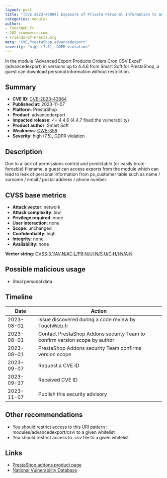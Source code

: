 ```yaml
---
layout: post
title: "[CVE-2023-43984] Exposure of Private Personal Information to an Unauthorized Actor in Smart Soft - Advanced Export Products Orders Cron CSV Excel module for PrestaShop"
categories: modules
author:
- TouchWeb.fr
- 202 ecommerce.com
- Friends-Of-Presta.org
meta: "CVE,PrestaShop,advancedexport"
severity: "high (7.5), GDPR violation"
---
```


In the module "Advanced Export Products Orders Cron CSV Excel" (advancedexport) in versions up to 4.4.6 from Smart Soft for PrestaShop, a guest can download personal information without restriction.

## Summary

* **CVE ID**: [CVE-2023-43984](https://cve.mitre.org/cgi-bin/cvename.cgi?name=CVE-2023-43984)
* **Published at**: 2023-11-07
* **Platform**: PrestaShop
* **Product**: advancedexport
* **Impacted release**: <= 4.4.6 (4.4.7 fixed the vulnerability)
* **Product author**: Smart Soft
* **Weakness**: [CWE-359](https://cwe.mitre.org/data/definitions/359.html)
* **Severity**: high (7.5), GDPR violation

## Description

Due to a lack of permissions control and predictable (or easily brute-forcable) filename, a guest can access exports from the module which can lead to leak of personal information from ps_customer table such as name / surname / email / postal address / phone number.


## CVSS base metrics

* **Attack vector**: network
* **Attack complexity**: low
* **Privilege required**: none
* **User interaction**: none
* **Scope**: unchanged
* **Confidentiality**: high
* **Integrity**: none
* **Availability**: none

**Vector string**: [CVSS:3.1/AV:N/AC:L/PR:N/UI:N/S:U/C:H/I:N/A:N](https://nvd.nist.gov/vuln-metrics/cvss/v3-calculator?vector=AV:N/AC:L/PR:N/UI:N/S:U/C:H/I:N/A:N)

## Possible malicious usage

* Steal personal data

## Timeline

| Date | Action |
|--|--|
| 2023-08-01 | Issue discovered during a code review by [TouchWeb.fr](https://www.touchweb.fr) |
| 2023-08-01 | Contact PrestaShop Addons security Team to confirm version scope by author |
| 2023-08-01 | PrestaShop Addons security Team confirms version scope |
| 2023-09-07 | Request a CVE ID |
| 2023-09-27 | Received CVE ID |
| 2023-11-07 | Publish this security advisory |

## Other recommendations

* You should restrict access to this URI pattern : modules/advancedexport/csv/ to a given whitelist
* You should restrict access to .csv file to a given whitelist

## Links

* [PrestaShop addons product page](https://addons.prestashop.com/en/data-import-export/6927-advanced-export-products-orders-cron-csv-excel.html)
* [National Vulnerability Database](https://nvd.nist.gov/vuln/detail/CVE-2023-43984)
